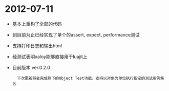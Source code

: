 # 2012-07-11

+ 基本上重构了全部的代码
+ 到目前为止已经实现了单个的assert, expect, performance测试
+ 支持打印日志和输出html
+ 经测试表明xaloy能够直接用于luajit上
+ 目前版本 ver.0.2.0

        下次更新将会完成剩下的Object Test功能，支持以对象为单位执行指定的测试用例集合